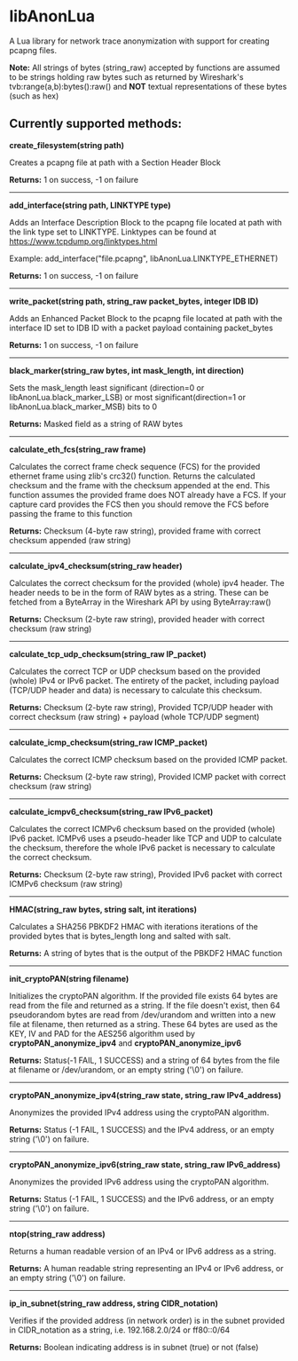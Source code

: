 # libAnonLua
A Lua library for network trace anonymization with support for creating pcapng files.

**Note:** All strings of bytes (string_raw) accepted by functions are assumed to be strings holding raw bytes such as returned by Wireshark's tvb:range(a,b):bytes():raw() and **NOT** textual representations of these bytes (such as hex) 

## Currently supported methods:

**create_filesystem(string path)**

Creates a pcapng file at path with a Section Header Block

**Returns:** 1 on success, -1 on failure

---

**add_interface(string path, LINKTYPE type)**

Adds an Interface Description Block to the pcapng file located at path with the link type set to LINKTYPE. Linktypes can be found at https://www.tcpdump.org/linktypes.html

Example: add_interface("file.pcapng", libAnonLua.LINKTYPE_ETHERNET)

**Returns:** 1 on success, -1 on failure

---

**write_packet(string path, string_raw packet_bytes, integer IDB ID)**

Adds an Enhanced Packet Block to the pcapng file located at path with the interface ID set to IDB ID with a packet payload containing packet_bytes

**Returns:** 1 on success, -1 on failure

---

**black_marker(string_raw bytes, int mask_length, int direction)**

Sets the mask_length least significant (direction=0 or libAnonLua.black_marker_LSB) or most significant(direction=1 or libAnonLua.black_marker_MSB) bits to 0

**Returns:** Masked field as a string of RAW bytes

---

**calculate_eth_fcs(string_raw frame)**

Calculates the correct frame check sequence (FCS) for the provided ethernet frame using zlib's crc32() function. Returns the calculated checksum and the frame with the checksum appended at the end.
This function assumes the provided frame does NOT already have a FCS. If your capture card provides the FCS then you should remove the FCS before passing the frame to this function

**Returns:** Checksum (4-byte raw string), provided frame with correct checksum appended (raw string) 

---

**calculate_ipv4_checksum(string_raw header)**

Calculates the correct checksum for the provided (whole) ipv4 header. The header needs to be in the form of RAW bytes as a string. These can be fetched from a ByteArray in the Wireshark API by using ByteArray:raw()

**Returns:** Checksum (2-byte raw string), provided header with correct checksum (raw string)

---

**calculate_tcp_udp_checksum(string_raw IP_packet)**

Calculates the correct TCP or UDP checksum based on the provided (whole) IPv4 or IPv6 packet. The entirety of the packet, including payload (TCP/UDP header and data) is necessary to calculate this checksum. 

**Returns:** Checksum (2-byte raw string), Provided TCP/UDP header with correct checksum (raw string) + payload (whole TCP/UDP segment)

---

**calculate_icmp_checksum(string_raw ICMP_packet)**

Calculates the correct ICMP checksum based on the provided ICMP packet.

**Returns:** Checksum (2-byte raw string), Provided ICMP packet with correct checksum (raw string)

---

**calculate_icmpv6_checksum(string_raw IPv6_packet)**

Calculates the correct ICMPv6 checksum based on the provided (whole) IPv6 packet. ICMPv6 uses a pseudo-header like TCP and UDP to calculate the checksum, therefore the whole IPv6
packet is necessary to calculate the correct checksum.

**Returns:** Checksum (2-byte raw string), Provided IPv6 packet with correct ICMPv6 checksum (raw string)

---


**HMAC(string_raw bytes, string salt, int iterations)**

Calculates a SHA256 PBKDF2 HMAC with iterations iterations of the provided bytes that is bytes_length long and salted with salt. 

**Returns:** A string of bytes that is the output of the PBKDF2 HMAC function

---

**init_cryptoPAN(string filename)**

Initializes the cryptoPAN algorithm. If the provided file exists 64 bytes are read from the file and returned as a string. If the file doesn't exist, then 64 pseudorandom bytes are read from /dev/urandom and written into a new file at filename, then returned as a string. These 64 bytes are used as the KEY, IV and PAD for the AES256 algorithm used by **cryptoPAN_anonymize_ipv4** and **cryptoPAN_anonymize_ipv6**

**Returns:** Status(-1 FAIL, 1 SUCCESS) and a string of 64 bytes from the file at filename or /dev/urandom, or an empty string ('\0') on failure.

---

**cryptoPAN_anonymize_ipv4(string_raw state, string_raw IPv4_address)**

Anonymizes the provided IPv4 address using the cryptoPAN algorithm.

**Returns:** Status (-1 FAIL, 1 SUCCESS) and the IPv4 address, or an empty string ('\0') on failure.

---

**cryptoPAN_anonymize_ipv6(string_raw state, string_raw IPv6_address)**

Anonymizes the provided IPv6 address using the cryptoPAN algorithm.

**Returns:** Status (-1 FAIL, 1 SUCCESS) and the IPv6 address, or an empty string ('\0') on failure.

---

**ntop(string_raw address)**

Returns a human readable version of an IPv4 or IPv6 address as a string.

**Returns:** A human readable string representing an IPv4 or IPv6 address, or an empty string ('\0') on failure.

---

**ip_in_subnet(string_raw address, string CIDR_notation)**

Verifies if the provided address (in network order) is in the subnet provided in CIDR_notation as a string, i.e. 192.168.2.0/24 or ff80::0/64

**Returns:** Boolean indicating address is in subnet (true) or not (false)




